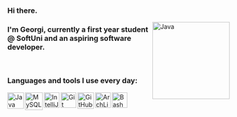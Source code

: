 ### Hi there.

<img align="right" pointer-events: none draggable=”false” alt="Java" width="175px" src="https://media.tenor.com/images/2f071cab07e5ddac7224f1ff3d8cccf2/tenor.gif" 
/>

### I'm Georgi, currently a first year student @ SoftUni and an aspiring software developer.

<br />

### Languages and tools I use every day:

<img align="left" pointer-events: none draggable=”false” alt="Java" width="37px" src="https://camo.githubusercontent.com/ec75fffa4a003fa9ea6ba393834fdbf4fab55e5252776c41024e811a351fdec7/68747470733a2f2f7777772e766563746f726c6f676f2e7a6f6e652f6c6f676f732f6a6176612f6a6176612d69636f6e2e737667" 
/>
<img align="left" pointer-events: none draggable=”false” alt="MySQL" width="40px" src="https://pngimg.com/uploads/mysql/mysql_PNG23.png"
/>
<img align="left" pointer-events: none draggable=”false” alt="IntelliJ IDEA" width="35px" src="https://upload.wikimedia.org/wikipedia/commons/thumb/9/9c/IntelliJ_IDEA_Icon.svg/1200px-IntelliJ_IDEA_Icon.svg.png" 
/>
<img align="left" pointer-events: none draggable=”false” alt="Git" width="35px" src="https://camo.githubusercontent.com/fbfcb9e3dc648adc93bef37c718db16c52f617ad055a26de6dc3c21865c3321d/68747470733a2f2f7777772e766563746f726c6f676f2e7a6f6e652f6c6f676f732f6769742d73636d2f6769742d73636d2d69636f6e2e737667" 
/>
<img align="left" pointer-events: none draggable=”false” alt="GitHub" width="37px" src="https://i.imgur.com/tUZERRK.png" />
<img align="left" pointer-events: none draggable=”false” alt="ArchLinux" width="35px" src="https://upload.wikimedia.org/wikipedia/commons/thumb/a/a5/Archlinux-icon-crystal-64.svg/1024px-Archlinux-icon-crystal-64.svg.png"
/>
<img align="left" pointer-events: none draggable=”false” alt="Bash" width="35px" src="https://upload.wikimedia.org/wikipedia/commons/thumb/4/4b/Bash_Logo_Colored.svg/1024px-Bash_Logo_Colored.svg.png"
/>